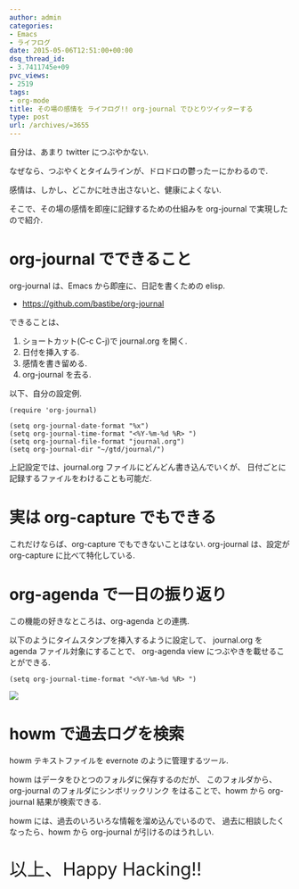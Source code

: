 ```yaml
---
author: admin
categories:
- Emacs
- ライフログ
date: 2015-05-06T12:51:00+00:00
dsq_thread_id:
- 3.7411745e+09
pvc_views:
- 2519
tags:
- org-mode
title: その場の感情を ライフログ!! org-journal でひとりツイッターする
type: post
url: /archives/=3655
---
```


自分は、あまり twitter につぶやかない.

なぜなら、つぶやくとタイムラインが、ドロドロの鬱ったーにかわるので.

感情は、しかし、どこかに吐き出さないと、健康によくない.

そこで、その場の感情を即座に記録するための仕組みを org-journal
で実現したので紹介.

org-journal でできること
========================

org-journal は、Emacs から即座に、日記を書くための elisp.

<div data-theme="default" data-height="155" data-width="500" data-github="bastibe/org-journal" class="github-card"></div>
<script src="//cdn.jsdelivr.net/github-cards/latest/widget.js"></script>

-   <https://github.com/bastibe/org-journal>

できることは、

1.  ショートカット(C-c C-j)で journal.org を開く.
2.  日付を挿入する.
3.  感情を書き留める.
4.  org-journal を去る.

以下、自分の設定例.

``` {.commonlisp}
(require 'org-journal)

(setq org-journal-date-format "%x")
(setq org-journal-time-format "<%Y-%m-%d %R> ")
(setq org-journal-file-format "journal.org")
(setq org-journal-dir "~/gtd/journal/")
```

上記設定では、journal.org ファイルにどんどん書き込んでいくが、
日付ごとに記録するファイルをわけることも可能だ.

実は org-capture でもできる
===========================

これだけならば、org-capture でもできないことはない. org-journal
は、設定が org-capture に比べて特化している.

org-agenda で一日の振り返り
===========================

この機能の好きなところは、org-agenda との連携.

以下のようにタイムスタンプを挿入するように設定して、 journal.org を
agenda ファイル対象にすることで、 org-agenda view
につぶやきを載せることができる.

``` {.commonlisp}
(setq org-journal-time-format "<%Y-%m-%d %R> ")
```

![](./../img/2015-05-06-214842_717x169_scrot.png)

howm で過去ログを検索
=====================

howm テキストファイルを evernote のように管理するツール.

howm はデータをひとつのフォルダに保存するのだが、
このフォルダから、org-journal のフォルダにシンボリックリンク
をはることで、howm から org-journal 結果が検索できる.

howm には、過去のいろいろな情報を溜め込んでいるので、
過去に相談したくなったら、howm から org-journal が引けるのはうれしい.

<p style="font-size:32px">以上、Happy Hacking!!</p>


